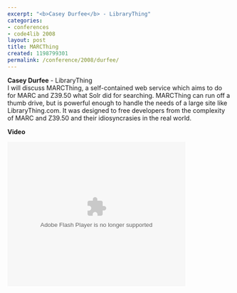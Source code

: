 ```yaml
---
excerpt: "<b>Casey Durfee</b> - LibraryThing"
categories:
- conferences
- code4lib 2008
layout: post
title: MARCThing
created: 1198799301
permalink: /conference/2008/durfee/
---
```

<b>Casey Durfee</b> - LibraryThing<br />
I will discuss MARCThing, a self-contained web service which aims to do for MARC and Z39.50 what Solr did for searching. MARCThing can run off a thumb drive, but is powerful enough to handle the needs of a large site like LibraryThing.com. It was designed to free developers from the complexity of MARC and Z39.50 and their idiosyncrasies in the real world.

<b>Video</b>

<embed id="VideoPlayback" style="width:400px;height:326px" flashvars="" src="http://video.google.com/googleplayer.swf?docid=1159361554138224640&hl=en" type="application/x-shockwave-flash"> </embed>
